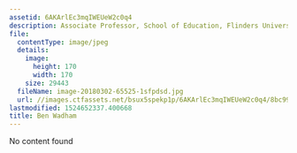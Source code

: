 ```yaml
---
assetid: 6AKArlEc3mqIWEUeW2c0q4
description: Associate Professor, School of Education, Flinders University
file:
  contentType: image/jpeg
  details:
    image:
      height: 170
      width: 170
    size: 29443
  fileName: image-20180302-65525-1sfpdsd.jpg
  url: //images.ctfassets.net/bsux5spekp1p/6AKArlEc3mqIWEUeW2c0q4/8bc99b20564212eac8e12c01b16cb750/image-20180302-65525-1sfpdsd.jpg
lastmodified: 1524652337.400668
title: Ben Wadham
---
```

No content found